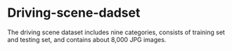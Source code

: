 # Driving-scene-dadset
The driving scene dataset includes nine categories, consists of training set and testing set, and contains about 8,000 JPG images.
